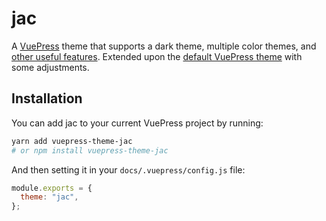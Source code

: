 
# jac

A [VuePress](https://vuepress.vuejs.org/) theme that supports a dark theme, multiple color themes, and [other useful features](https://vuepress-theme-jac.netlify.app/theme-configuration.html). Extended upon the [default VuePress theme](https://vuepress.vuejs.org/theme/default-theme-config.html) with some adjustments.

## Installation

You can add jac to your current VuePress project by running:

```bash
yarn add vuepress-theme-jac
# or npm install vuepress-theme-jac
```

And then setting it in your `docs/.vuepress/config.js` file:

```js
module.exports = {
  theme: "jac",
};
```

